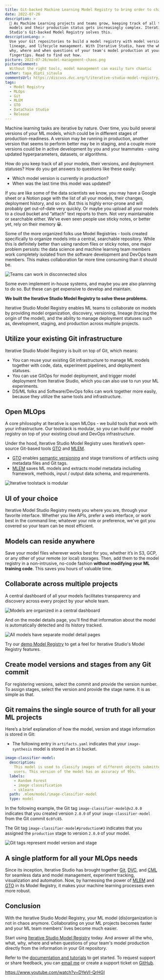 ```yaml
---
title: Git-backed Machine Learning Model Registry to bring order to chaos
date: 2022-07-26
description: >
  🚀 As Machine Learning projects and teams grow, keeping track of all the
  models and their production status gets increasingly complex. Iterative
  Studio's Git-backed Model Registry solves this.
descriptionLong: >
  Use your Git repositories to build a model registry with model versioning,
  lineage, and lifecycle management. With Iterative Studio, have the who, what,
  why, where and when questions of your team's model production at your
  fingertips. Read to find out how.
picture: 2022-07-26/model-management-chaos.png
pictureComment:
  Without the right tools, model management can easily turn chaotic
author: tapa_dipti_sitaula
commentsUrl: https://discuss.dvc.org/t/iterative-studio-model-registry/1267
tags:
  - Model Registry
  - MLOps
  - Git
  - MLEM
  - GTO
  - DataChain Studio
  - Release
---
```


Machine learning tasks are iterative by nature. Over time, you build several
versions of your ML models, which could be in different stages of
production-readiness. A version may be running in production, another version
that seems to perform better may be in staging, and a couple more versions could
be in active development by you and your teammates - using updated
hyperparameters, datasets, or algorithms.

How do you keep track of all your models, their versions, and deployment
statuses? How do you get answers to questions like these easily:

- Which model version is currently in production?
- When was the last time this model was updated?

If you are like some of the data scientists we know, you may have a Google sheet
or a Notion page with the list of all your models, their changes, deployment
history, and so on. But this is highly error-prone and will probably get
out-of-date very quickly. Or maybe you upload all your models to a cloud bucket
and “attach” text reports to them. Not very maintainable or searchable either.
We’ve even seen people use sticky notes, or better yet, rely on their memory 😀.

Some of the more organized folks use Model Registries - tools created
specifically to organize models into a central, searchable repository. While
this is definitely better than using random files or sticky notes, one major
problem persists: the data science and machine learning team members work
completely isolated from the software development and DevOps team members. This
makes collaboration far more time consuming than it should be.

![Teams can work in disconnected silos](../uploads/images/2022-07-26/disconnected-silos.png)

Some even implement in-house systems, and maybe you are also planning to do so.
But these can get expensive to develop and maintain.

**We built the Iterative Studio Model Registry to solve these problems.**

Iterative Studio Model Registry enables ML teams to collaborate on models by
providing model organization, discovery, versioning, lineage (tracing the origin
of the model), and the ability to manage deployment statuses such as,
development, staging, and production across multiple projects.

## Utilize your existing Git infrastructure

Iterative Studio Model Registry is built on top of Git, which means:

- You can reuse your existing Git infrastructure to manage ML models together
  with code, data, experiment pipelines, and deployment statuses.
- You can use GitOps for model deployment, and trigger model deployment from
  Iterative Studio, which you can also use to run your ML experiments.
- DS/ML folks and Software/DevOps folks can work together more easily, because
  they utilize the same tools and infrastructure.

## Open MLOps

A core philosophy at Iterative is open MLOps - we build tools that work with
your infrastructure. Our toolstack is modular, so you can build your model
registry on top of your existing cloud and DevOps infrastructure.

Under the hood, Iterative Studio Model Registry uses Iterative’s open-source
Git-based tools [GTO] and [MLEM].

- [GTO] enables [semantic versioning][semver] and stage transitions of artifacts
  using metadata files and Git tags.
- [MLEM] saves ML models and extracts model metadata including framework,
  methods, input / output data schema, and requirements.

![Iterative toolstack is modular](../uploads/images/2022-07-26/modular-toolstack.png)

## UI of your choice

Iterative Model Studio Registry meets you where you are, through your favorite
interface. Whether you like APIs, prefer a web interface, or work best in the
command line; whatever your role or preference, we've got you covered so your
team can be most efficient.

## Models can reside anywhere

Save your model files wherever works best for you, whether it’s in S3, GCP, or
any other of your remote (or local) storages. Then, add them to the model
registry in a non-intrusive, no-code fashion **without modifying your ML
training code**. This saves you hours of valuable time.

## Collaborate across multiple projects

A central dashboard of all your models facilitates transparency and discovery
across every project by your whole team.

![Models are organized in a central dashboard](../uploads/images/2022-07-26/models-dashboard.png)

And on the model details page, you’ll find that information about the model is
automatically detected and its history tracked.

![All models have separate model detail pages](../uploads/images/2022-07-26/model-details-page.png)

<admon type="tip">

Try our [demo Model Registry](https://studio.datachain.ai/team/Iterative/models)
to get a feel for Iterative Studio's Model Registry features.

</admon>

## Create model versions and stages from any Git commit

For registering versions, select the commit and provide the version number. To
assign stages, select the version and provide the stage name. It is as simple as
that.

## Git remains the single source of truth for all your ML projects

Here’s a brief explanation of how the model, version and stage information is
stored in Git:

- The following entry in `artifacts.yaml` indicates that your `image-synthesis`
  model is stored in an `S3` bucket.

```yaml
image-classifier-model:
  description:
    This model is used to classify images of different objects submitted by
    users. This version of the model has an accuracy of 95%.
  labels:
    - Random Forest
    - image classification
    - sklearn
  path: .mlem/model/image-classifier-model
  type: model
```

In the following example, the Git tag `image-classifier-model@v2.0.0` indicates
that you created version `2.0.0` of your `image-classifier-model` from the Git
commit `6c0fc85`.

The Git tag `image-classifier-model#production#3` indicates that you assigned
the `production` stage to version `2.0.0` of your model.

![Git tags represent model version and stage](../uploads/images/2022-07-26/git-tags.png)

## A single platform for all your MLOps needs

Since its inception, Iterative Studio has brought together [Git], [DVC], and
[CML] for seamless data and model management, experiment tracking, visualization
and automation. Now, by harnessing the power of [MLEM] and [GTO] in its Model
Registry, it makes your machine learning processes even more robust.

## Conclusion

With the Iterative Studio Model Registry, your ML model (dis)organization is not
in chaos anymore. Collaborating on your ML projects becomes faster and your ML
team members’ lives become much easier.

Start using [Iterative Studio Model Registry] today. And answer all the who,
what, why, where and when questions of your team's model production directly
from the information in your Git repository.

Refer to the [documentation and tutorials][docs] to get started. To request
support or share feedback, you can [email me] or create a support ticket on
[GitHub][github support repo].

https://www.youtube.com/watch?v=DYeVI-QrHGI

[iterative studio model registry]: https://studio.datachain.ai/
[git]: https://git-scm.com/
[dvc]: https://dvc.org/
[cml]: https://cml.dev
[gto]: https://github.com/iterative/gto
[mlem]: https://mlem.ai/
[semver]: https://semver.org/
[docs]: https://dvc.org/doc/studio/user-guide/model-registry
[email me]: mailto:tapa@iterative.ai
[github support repo]: https://github.com/iterative/studio-support
